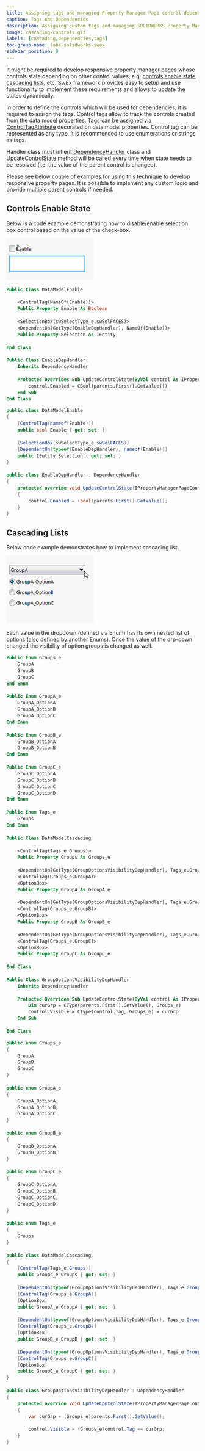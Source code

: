 ```yaml
---
title: Assigning tags and managing Property Manager Page control dependencies
caption: Tags And Dependencies
description: Assigning custom tags and managing SOLIDWORKS Property Manager Page control dependencies (visibility, enable state, etc.) using SwEx.PMPage framework
image: cascading-controls.gif
labels: [cascading,dependencies,tags]
toc-group-name: labs-solidworks-swex
sidebar_position: 0
---
```

It might be required to develop responsive property manager pages whose controls state depending on other control values, e.g. [controls enable state](#controls-enable-state), [cascading lists](#cascading-lists), etc. SwEx framework provides easy to setup and use functionality to implement these requirements and allows to update the states dynamically.

In order to define the controls which will be used for dependencies, it is required to assign the tags. Control tags allow to track the controls created from the data model properties. Tags can be assigned via [ControlTagAttribute](https://docs.codestack.net/swex/pmpage/html/T_CodeStack_SwEx_PMPage_Attributes_ControlTagAttribute.htm) decorated on data model properties. Control tag can be represented as any type, it is recommended to use enumerations or strings as tags.

Handler class must inherit [DependencyHandler](https://docs.codestack.net/swex/pmpage/html/T_CodeStack_SwEx_PMPage_Base_DependencyHandler.htm) class and [UpdateControlState](https://docs.codestack.net/swex/pmpage/html/M_CodeStack_SwEx_PMPage_Base_DependencyHandler_UpdateControlState.htm) method will be called every time when state needs to be resolved (i.e. the value of the parent control is changed).

Please see below couple of examples for using this technique to develop responsive property pages. It is possible to implement any custom logic and provide multiple parent controls if needed.

## Controls Enable State

Below is a code example demonstrating how to disable/enable selection box control based on the value of the check-box.

![Changing the control enable state based on the check box](enable-control.gif)

~~~vb
Public Class DataModelEnable

    <ControlTag(NameOf(Enable))>
    Public Property Enable As Boolean

    <SelectionBox(swSelectType_e.swSelFACES)>
    <DependentOn(GetType(EnableDepHandler), NameOf(Enable))>
    Public Property Selection As IEntity

End Class

Public Class EnableDepHandler
    Inherits DependencyHandler

    Protected Overrides Sub UpdateControlState(ByVal control As IPropertyManagerPageControlEx, ByVal parents As IPropertyManagerPageControlEx())
        control.Enabled = CBool(parents.First().GetValue())
    End Sub
End Class
~~~

~~~cs
public class DataModelEnable
{
    [ControlTag(nameof(Enable))]
    public bool Enable { get; set; }

    [SelectionBox(swSelectType_e.swSelFACES)]
    [DependentOn(typeof(EnableDepHandler), nameof(Enable))]
    public IEntity Selection { get; set; }
}

public class EnableDepHandler : DependencyHandler
{
    protected override void UpdateControlState(IPropertyManagerPageControlEx control, IPropertyManagerPageControlEx[] parents)
    {
        control.Enabled = (bool)parents.First().GetValue();
    }
}
~~~


## Cascading Lists

Below code example demonstrates how to implement cascading list.

![Cascading controls visibility in Property Manager Page](cascading-controls.gif)

Each value in the dropdown (defined via Enum) has its own nested list of options (also defined by another Enums). Once the value of the drp-down changed the visibility of option groups is changed as well.

~~~vb
Public Enum Groups_e
    GroupA
    GroupB
    GroupC
End Enum

Public Enum GroupA_e
    GroupA_OptionA
    GroupA_OptionB
    GroupA_OptionC
End Enum

Public Enum GroupB_e
    GroupB_OptionA
    GroupB_OptionB
End Enum

Public Enum GroupC_e
    GroupC_OptionA
    GroupC_OptionB
    GroupC_OptionC
    GroupC_OptionD
End Enum

Public Enum Tags_e
    Groups
End Enum

Public Class DataModelCascading

    <ControlTag(Tags_e.Groups)>
    Public Property Groups As Groups_e

    <DependentOn(GetType(GroupOptionsVisibilityDepHandler), Tags_e.Groups)>
    <ControlTag(Groups_e.GroupA)>
    <OptionBox>
    Public Property GroupA As GroupA_e

    <DependentOn(GetType(GroupOptionsVisibilityDepHandler), Tags_e.Groups)>
    <ControlTag(Groups_e.GroupB)>
    <OptionBox>
    Public Property GroupB As GroupB_e

    <DependentOn(GetType(GroupOptionsVisibilityDepHandler), Tags_e.Groups)>
    <ControlTag(Groups_e.GroupC)>
    <OptionBox>
    Public Property GroupC As GroupC_e

End Class

Public Class GroupOptionsVisibilityDepHandler
    Inherits DependencyHandler

    Protected Overrides Sub UpdateControlState(ByVal control As IPropertyManagerPageControlEx, ByVal parents As IPropertyManagerPageControlEx())
        Dim curGrp = CType(parents.First().GetValue(), Groups_e)
        control.Visible = CType(control.Tag, Groups_e) = curGrp
    End Sub

End Class
~~~

~~~cs
public enum Groups_e
{
    GroupA,
    GroupB,
    GroupC
}

public enum GroupA_e
{
    GroupA_OptionA,
    GroupA_OptionB,
    GroupA_OptionC
}

public enum GroupB_e
{
    GroupB_OptionA,
    GroupB_OptionB,
}

public enum GroupC_e
{
    GroupC_OptionA,
    GroupC_OptionB,
    GroupC_OptionC,
    GroupC_OptionD
}

public enum Tags_e
{
    Groups
}

public class DataModelCascading
{
    [ControlTag(Tags_e.Groups)]
    public Groups_e Groups { get; set; }

    [DependentOn(typeof(GroupOptionsVisibilityDepHandler), Tags_e.Groups)]
    [ControlTag(Groups_e.GroupA)]
    [OptionBox]
    public GroupA_e GroupA { get; set; }

    [DependentOn(typeof(GroupOptionsVisibilityDepHandler), Tags_e.Groups)]
    [ControlTag(Groups_e.GroupB)]
    [OptionBox]
    public GroupB_e GroupB { get; set; }

    [DependentOn(typeof(GroupOptionsVisibilityDepHandler), Tags_e.Groups)]
    [ControlTag(Groups_e.GroupC)]
    [OptionBox]
    public GroupC_e GroupC { get; set; }
}

public class GroupOptionsVisibilityDepHandler : DependencyHandler
{
    protected override void UpdateControlState(IPropertyManagerPageControlEx control, IPropertyManagerPageControlEx[] parents)
    {
        var curGrp = (Groups_e)parents.First().GetValue();

        control.Visible = (Groups_e)control.Tag == curGrp;
    }
}
~~~
